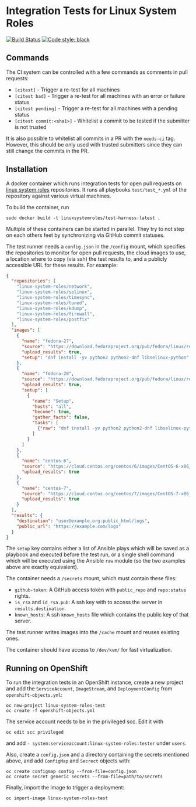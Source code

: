 Integration Tests for Linux System Roles
========================================
[![Build Status](https://travis-ci.org/linux-system-roles/test-harness.svg?branch=master)](https://travis-ci.org/linux-system-roles/test-harness)
[![Code style: black](https://img.shields.io/badge/code%20style-black-000000.svg)](https://github.com/ambv/black)

Commands
--------

The CI system can be controlled with a few commands as comments in pull requests:

* `[citest]` - Trigger a re-test for all machines
* `[citest bad]` - Trigger a re-test for all machines with an error or failure status
* `[citest pending]` - Trigger a re-test for all machines with a pending status
* `[citest commit:<sha1>]` - Whitelist a commit to be tested if the submitter is not trusted

It is also possible to whitelist all commits in a PR with the `needs-ci` tag.
However, this should be only used with trusted submitters since they can still
change the commits in the PR.


Installation
------------

A docker container which runs integration tests for open pull requests on
[linux system roles](https://linux-system-roles.github.io) repositories. It runs
all playbooks `test/test_*.yml` of the repository against various virtual
machines.

To build the container, run

    sudo docker build -t linuxsystemroles/test-harness:latest .

Multiple of these containers can be started in parallel. They try to not step
on each others feet by synchronizing via GitHub commit statuses.

The test runner needs a `config.json` in the `/config` mount, which specifies
the repositories to monitor for open pull requests, the cloud images to use,
a location where to copy (via ssh) the test results to, and a publicly
accessible URL for these results. For example:

```json
{
  "repositories": [
    "linux-system-roles/network",
    "linux-system-roles/selinux",
    "linux-system-roles/timesync",
    "linux-system-roles/tuned",
    "linux-system-roles/kdump",
    "linux-system-roles/firewall",
    "linux-system-roles/postfix"
  ],
  "images": [
    {
      "name": "fedora-27",
      "source": "https://download.fedoraproject.org/pub/fedora/linux/releases/27/CloudImages/x86_64/images/Fedora-Cloud-Base-27-1.6.x86_64.qcow2",
      "upload_results": true,
      "setup": "dnf install -yv python2 python2-dnf libselinux-python"
    },
    {
      "name": "fedora-28",
      "source": "https://download.fedoraproject.org/pub/fedora/linux/releases/28/Cloud/x86_64/images/Fedora-Cloud-Base-28-1.1.x86_64.qcow2",
      "upload_results": true,
      "setup": [
        {
          "name": "Setup",
          "hosts": "all",
          "become": true,
          "gather_facts": false,
          "tasks": [
            {"raw": "dnf install -yv python2 python2-dnf libselinux-python"}
          ]
        }
      ]
    },
    {
      "name": "centos-6",
      "source": "https://cloud.centos.org/centos/6/images/CentOS-6-x86_64-GenericCloud-1804_02.qcow2c",
      "upload_results": true
    },
    {
      "name": "centos-7",
      "source": "https://cloud.centos.org/centos/7/images/CentOS-7-x86_64-GenericCloud-1804_02.qcow2c",
      "upload_results": true
    }
  ],
  "results": {
    "destination": "user@example.org:public_html/logs",
    "public_url": "https://example.com/logs"
  }
}
```

The `setup` key contains either a list of Ansible plays which will be saved as a playbook and executed before the test run, or a single shell command which will be executed using the Ansible `raw` module (so the two examples above are exactly equivalent).

The container needs a `/secrets` mount, which must contain these files:

* `github-token`: A GitHub access token with `public_repo` and `repo:status`
  rights.
* `is_rsa` and `id_rsa.pub`: A ssh key with to access the server in
  `results.destination`.
* `known_hosts`: A ssh `known_hosts` file which contains the public key of that
  server.

The test runner writes images into the `/cache` mount and reuses existing ones.

The container should have access to `/dev/kvm/` for fast virtualization.


## Running on OpenShift

To run the integration tests in an OpenShift instance, create a new project and
add the `ServiceAccount`, `ImageStream`, and `DeploymentConfig` from
`openshift-objects.yml`:

    oc new-project linux-system-roles-test
    oc create -f openshift-objects.yml

The service account needs to be in the privileged scc. Edit it with

    oc edit scc privileged

and add `- system:serviceaccount:linux-system-roles:tester` under `users`.

Also, create a `config.json` and a directory containing the secrets mentioned
above, and add `ConfigMap` and `Secrect` objects with:

    oc create configmap config --from-file=config.json
    oc create secret generic secrets --from-file=path/to/secrets

Finally, import the image to trigger a deployment:

    oc import-image linux-system-roles-test

